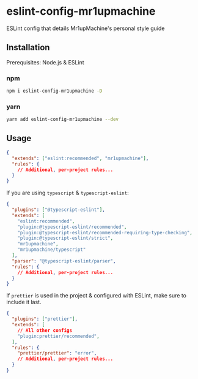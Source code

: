 # eslint-config-mr1upmachine
ESLint config that details Mr1upMachine's personal style guide

## Installation

Prerequisites: Node.js & ESLint

### npm

```sh
npm i eslint-config-mr1upmachine -D
```

### yarn

```sh
yarn add eslint-config-mr1upmachine --dev
```

## Usage

```json
{
  "extends": ["eslint:recommended", "mr1upmachine"],
  "rules": {
    // Additional, per-project rules...
  }
}
```

If you are using `typescript` & `typescript-eslint`:

```json
{
  "plugins": ["@typescript-eslint"],
  "extends": [
    "eslint:recommended",
    "plugin:@typescript-eslint/recommended",
    "plugin:@typescript-eslint/recommended-requiring-type-checking",
    "plugin:@typescript-eslint/strict",
    "mr1upmachine",
    "mr1upmachine/typescript"
  ],
  "parser": "@typescript-eslint/parser",
  "rules": {
    // Additional, per-project rules...
  }
}
```

If `prettier` is used in the project & configured with ESLint, make sure to include it last.

```json
{
  "plugins": ["prettier"],
  "extends": [
    // All other configs
    "plugin:prettier/recommended",
  ],
  "rules": {
    "prettier/prettier": "error",
    // Additional, per-project rules...
  }
}
```
